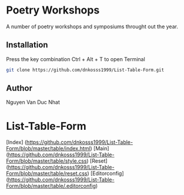 # Poetry Workshops
A number of poetry workshops and symposiums throught out the year.
## Installation
Press the key combination Ctrl + Alt + T to open Terminal
```bash
git clone https://github.com/dnkosss1999/List-Table-Form.git
```
## Author
Nguyen Van Duc Nhat
# List-Table-Form
[Index] (https://github.com/dnkosss1999/List-Table-Form/blob/master/table/index.html)
[Main] (https://github.com/dnkosss1999/List-Table-Form/blob/master/table/style.css)
[Reset] (https://github.com/dnkosss1999/List-Table-Form/blob/master/table/reset.css)
[Editorconfig] (https://github.com/dnkosss1999/List-Table-Form/blob/master/table/.editorconfig)
